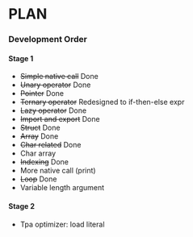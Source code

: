 # PLAN

### Development Order

#### Stage 1
* ~~Simple native call~~ Done
* ~~Unary operator~~ Done
* ~~Pointer~~ Done
* ~~Ternary operator~~ Redesigned to if-then-else expr
* ~~Lazy operator~~ Done
* ~~Import and export~~ Done
* ~~Struct~~ Done
* ~~Array~~ Done
* ~~Char related~~ Done
* Char array
* ~~Indexing~~ Done
* More native call (print)
* ~~Loop~~ Done
* Variable length argument

#### Stage 2
* Tpa optimizer: load literal
